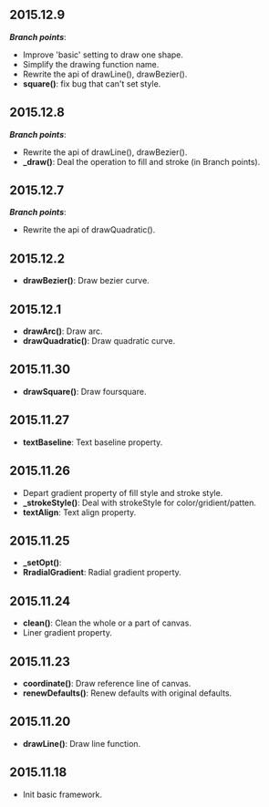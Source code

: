 ## 2015.12.9
__*Branch points*__:
- Improve 'basic' setting to draw one shape.
- Simplify the drawing function name.
- Rewrite the api of drawLine(), drawBezier().
- **square()**: fix bug that can't set style.

## 2015.12.8
__*Branch points*__:
- Rewrite the api of drawLine(), drawBezier().
- **_draw()**: Deal the operation to fill and stroke (in Branch points).

## 2015.12.7
__*Branch points*__: 
- Rewrite the api of drawQuadratic().

## 2015.12.2
- **drawBezier()**: Draw bezier curve.

## 2015.12.1
- **drawArc()**: Draw arc.
- **drawQuadratic()**: Draw quadratic curve.

## 2015.11.30
- **drawSquare()**: Draw foursquare.

## 2015.11.27

- **textBaseline**: Text baseline property.

## 2015.11.26

- Depart gradient property of fill style and stroke style.
- **_strokeStyle()**: Deal with strokeStyle for color/gridient/patten.
- **textAlign**: Text align property.

## 2015.11.25

- **_setOpt()**: 
- **RradialGradient**: Radial gradient property.

## 2015.11.24

- **clean()**: Clean the whole or a part of canvas.
- Liner gradient property.

## 2015.11.23

- **coordinate()**: Draw reference line of canvas.	
- **renewDefaults()**: Renew defaults with original defaults.

## 2015.11.20

- **drawLine()**: Draw line function.

## 2015.11.18

- Init basic framework.